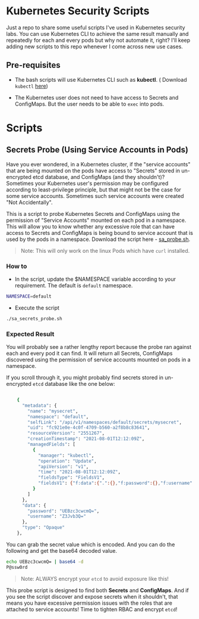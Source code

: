 # Kubernetes Security Scripts

Just a repo to share some useful scripts I've used in Kubernetes security labs. You can use Kubernetes CLI to achieve the same result manually and repeatedly for each and every pods but why not automate it, right? I'll keep adding new scripts to this repo whenever I come across new use cases.

## Pre-requisites
- The bash scripts will use Kubernetes CLI such as **kubectl**. ( Download `kubectl` [here](https://kubernetes.io/docs/tasks/tools/))

- The Kubernetes user does not need to have access to Secrets and ConfigMaps. But the user needs to be able to `exec` into pods. 

# Scripts 

## Secrets Probe (Using Service Accounts in Pods) 

Have you ever wondered, in a Kubernetes cluster, if the "service accounts" that are being mounted on the pods have access to "Secrets" stored in un-encrypted etcd database, and ConfigMaps (and they shouldn't)? Sometimes your Kubernetes user's permission may be configured according to least-privilege principle, but that might not be the case for some service accounts. Sometimes such service accounts were created "Not Accidentally".

This is a script to probe Kubernetes Secrets and ConfigMaps using the permission of "Service Accounts" mounted on each pod in a namespace. This will allow you to know whether any excessive role that can have access to Secrets and ConfigMaps is being bound to service account that is used by the pods in a namespace. Download the script here - [sa_probe.sh](scripts/sa_probe.sh).

> Note: This will only work on the linux Pods which have `curl` installed.

### How to 

- In the script, update the $NAMESPACE variable according to your requirement. The default is `default` namespace. 

```bash
NAMESPACE=default
```

- Execute the script

```bash
./sa_secrets_probe.sh
```

### Expected Result

You will probably see a rather lengthy report because the probe ran against each and every pod it can find. It will return all Secrets, ConfigMaps discovered using the permission of service accounts mounted on pods in a namespace. 

If you scroll through it, you might probably find secrets stored in un-encrypted `etcd` database like the one below:

```bash

    {
      "metadata": {
        "name": "mysecret",
        "namespace": "default",
        "selfLink": "/api/v1/namespaces/default/secrets/mysecret",
        "uid": "fc921e0e-4c0f-4709-b560-a2f8b8c83641",
        "resourceVersion": "2551267",
        "creationTimestamp": "2021-08-01T12:12:09Z",
        "managedFields": [
          {
            "manager": "kubectl",
            "operation": "Update",
            "apiVersion": "v1",
            "time": "2021-08-01T12:12:09Z",
            "fieldsType": "FieldsV1",
            "fieldsV1": {"f:data":{".":{},"f:password":{},"f:username":{}},"f:type":{}}
          }
        ]
      },
      "data": {
        "password": "UEBzc3cwcmQ=",
        "username": "Z3Jvb3Q="
      },
      "type": "Opaque"
    },


```

You can grab the secret value which is encoded. And you can do the following and get the base64 decoded value.

```bash
echo UEBzc3cwcmQ= | base64 -d
P@ssw0rd
```

> Note: ALWAYS encrypt your `etcd` to avoid exposure like this!

This probe script is designed to find both **Secrets** and **ConfigMaps**. And if you see the script discover and expose secrets when it shouldn't, that means you have excessive permission issues with the roles that are attached to service accounts! Time to tighten RBAC and encrypt `etcd`!


